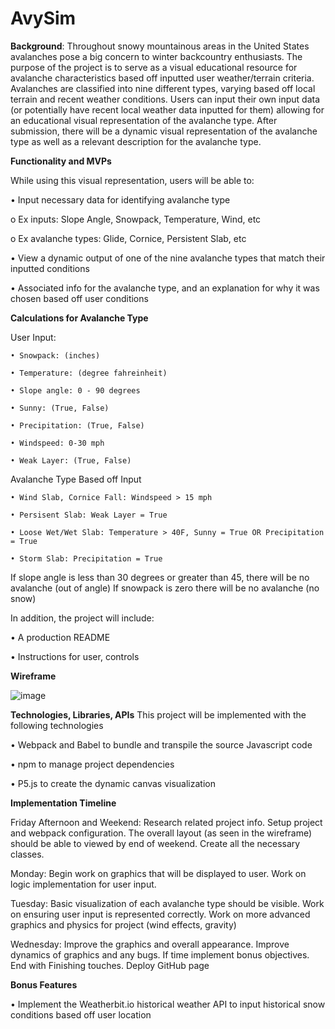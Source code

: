 # AvySim




**Background**:
	Throughout snowy mountainous areas in the United States avalanches pose a big concern to winter backcountry enthusiasts. The purpose of the project is to serve as a visual educational resource for avalanche characteristics based off inputted user weather/terrain criteria. Avalanches are classified into nine different types, varying based off local terrain and recent weather conditions. Users can input their own input data (or potentially have recent local weather data inputted for them) allowing for an educational visual representation of the avalanche type. After submission, there will be a dynamic visual representation of the avalanche type as well as a relevant description for the avalanche type.

****Functionality and MVPs****

While using this visual representation, users will be able to: 

•	Input necessary data for identifying avalanche type

o		Ex inputs: Slope Angle, Snowpack, Temperature, Wind, etc

o		Ex avalanche types: Glide, Cornice, Persistent Slab, etc


•	View a dynamic output of one of the nine avalanche types that match their inputted conditions

•	Associated info for the avalanche type, and an explanation for why it was chosen based off user conditions

****Calculations for Avalanche Type****

User Input:

	• Snowpack: (inches)
	
	• Temperature: (degree fahreinheit)
	
	• Slope angle: 0 - 90 degrees
	
	• Sunny: (True, False)
	
	• Precipitation: (True, False)
	
	• Windspeed: 0-30 mph
	
	• Weak Layer: (True, False)
	

Avalanche Type Based off Input

	• Wind Slab, Cornice Fall: Windspeed > 15 mph
	
	• Persisent Slab: Weak Layer = True
	
	• Loose Wet/Wet Slab: Temperature > 40F, Sunny = True OR Precipitation = True
	
	• Storm Slab: Precipitation = True

If slope angle is less than 30 degrees or greater than 45, there will be no avalanche (out of angle)
If snowpack is zero there will be no avalanche (no snow)






In addition, the project will include:

•	A production README

•	Instructions for user, controls

**Wireframe**







	
	




![image](https://user-images.githubusercontent.com/80602202/129301683-be04e5d3-0241-46d9-860d-2f42256ee4bb.png)

**Technologies, Libraries, APIs**
This project will be implemented with the following technologies


•	Webpack and Babel to bundle and transpile the source Javascript code

•	npm to manage project dependencies

•	P5.js to create the dynamic canvas visualization


**Implementation Timeline**

Friday Afternoon and Weekend: Research related project info. Setup project and webpack configuration. The overall layout (as seen in the wireframe) should be able to viewed by end of weekend. Create all the necessary classes.

Monday: Begin work on graphics that will be displayed to user. Work on logic implementation for user input.

Tuesday: Basic visualization of each avalanche type should be visible. Work on ensuring user input is represented correctly. Work on more advanced graphics and physics for project (wind effects, gravity)

Wednesday: Improve the graphics and overall appearance. Improve dynamics of graphics and any bugs. If time implement bonus objectives. End with Finishing touches. Deploy GitHub page


**Bonus Features**

•	Implement the Weatherbit.io historical weather API to input historical snow conditions based off user location







	
	





